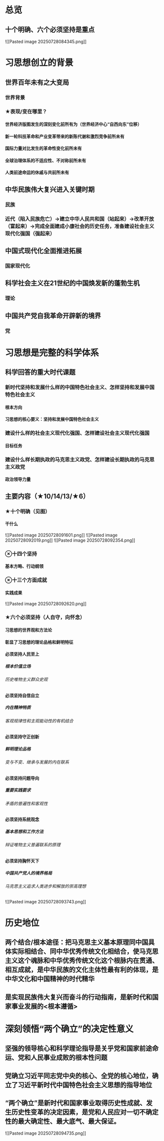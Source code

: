 # 总览
## 十个明确、六个必须坚持是重点
![[Pasted image 20250728084345.png]]

# 习思想创立的背景
## 世界百年未有之大变局
### 世界背景
### ★表现/变在哪里？
#### 世界经济版图发生的深刻变化前所有为（世界经济中心“自西向东”位移）
#### 新一轮科技革命和产业变革带来的新陈代谢和激烈竞争前所未有
#### 国际力量对比发生的革命性变化前所未有
#### 全球治理体系的不适应性、不对称前所未有
#### 人类前途命运的休戚与共前所未有
## 中华民族伟大复兴进入关键时期
### 民族
### 近代（陷入民族危亡）→建立中华人民共和国（站起来）→改革开放（富起来）→完成全面建成小康社会的历史任务，准备建设社会主义现代化强国（强起来）
## 中国式现代化全面推进拓展
### 国家现代化
## 科学社会主义在21世纪的中国焕发新的蓬勃生机
### 理论
## 中国共产党自我革命开辟新的境界
### 党
# 习思想是完整的科学体系
## 科学回答的重大时代课题
### 新时代坚持和发展什么样的中国特色社会主义、怎样坚持和发展中国特色社会主义
#### 根本方向
#### 习思想的核心要义：坚持和发展中国特色社会主义
### 建设什么样的社会主义现代化强国、怎样建设社会主义现代化强国
#### 目标任务
### 建设什么样长期执政的马克思主义政党、怎样建设长期执政的马克思主义政党
#### 政治领导力量
## 主要内容（★10/14/13/★6）
### ★十个明确（见图）
#### 干什么
![[Pasted image 20250728091601.png]]
![[Pasted image 20250728092019.png]]
![[Pasted image 20250728092354.png]]
### ⊗十四个坚持
#### 基本方略、行动纲领
### ⊗十三个方面成就
#### 实践成果
![[Pasted image 20250728092620.png]]
### ★六个必须坚持（人自守，向怀念）
#### 习思想的世界观和方法论
#### 彰显了习思想的理论品格和鲜明特征
#### 必须坚持人民至上
##### 根本价值立场
###### 历史唯物主义群众史观
#### 必须坚持自信自立
##### 内在精神特质
###### 客观规律性和主观能动性的有机结合
#### 必须坚持守正创新
##### 鲜明理论品格
###### 变与不变、继承与发展的内在联系
#### 必须坚持问题导向
##### 重要实践要求
###### 矛盾的普遍性和客观性
#### 必须坚持系统观念
##### 基本思想和工作方法
###### 辩证唯物主义普遍联系的原理
#### 必须坚持胸怀天下
##### 中国共产党人的境界格局
###### 马克思主义追求人类进步和解放的崇高理想
![[Pasted image 20250728093743.png]]
# 历史地位
## 两个结合/根本途径：把马克思主义基本原理同中国具体实际相结合、同中华优秀传统文化相结合，使马克思主义这个魂脉和中华优秀传统文化这个根脉内在贯通、相互成就，是中华民族的文化主体性最有利的体现，是中华文化和中国精神的时代精华
## 是实现民族伟大复兴而奋斗的行动指南，是新时代和国家事业发展的<根本遵循>
# 深刻领悟“两个确立”的决定性意义
## 坚强的领导核心和科学理论指导是关乎党和国家前途命运、党和人民事业成败的根本性问题
##  党确立习近平同志党中央的核心、全党的核心地位，确立了习近平新时代中国特色社会主义思想的指导地位
## “两个确立”是新时代和国家事业取得历史性成就、发生历史性变革的决定因素，是党和人民应对一切不确定性的最大确定性、最大底气、最大保证。
![[Pasted image 20250728094735.png]]
